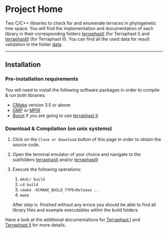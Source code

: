 Project Home
==================

Two C/C++ libraries to check for and enumerate terraces in phylogenetic tree space. You will find the implementation and documentation of each library in their corresponding folders [terraphastI](terraphastI/README.md) (for Terraphast I) and [terraphastII](terraphastII/README.md) (for Terraphast II).
You can find all the used data for result validation in the folder [data](data).

-----
## Installation

### Pre-installation requirements

You will need to install the following software packages in order to compile & run both libraries:

* [CMake](https://cmake.org/install/) version 3.5 or above
* [GMP](https://gmplib.org/manual/Installing-GMP.html) or [MPIR](http://mpir.org/downloads.html)
* [Boost](http://www.boost.org/doc/libs/1_64_0/more/getting_started/index.html) if you are going to use [terraphast II](terraphastII) 

### Download & Compilation (on unix systems)

1. Click on the `Clone or Download` button of this page in order to obtain the source code. 
2. Open the terminal emulator of your choice and navigate to the subfolders [terraphastI](terraphastI) and/or [terraphastII](terraphastII) 
3. Execute the following operations:

    1. `mkdir build` 
    2. `cd build`
    3. `cmake -DCMAKE_BUILD_TYPE=Release ..`
    4. `make`
    
    After step iv. finished without any errors you should be able to find all library files and example executables within the build folders.
    
Have a look at the additional documentations for [Terraphast I](terraphastI) and [Terraphast II](terraphastII) for more details.
